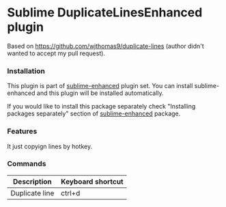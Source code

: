 # Sublime DuplicateLinesEnhanced plugin

Based on https://github.com/wjthomas9/duplicate-lines (author didn't
wanted to accept my pull request).


### Installation

This plugin is part of [sublime-enhanced](http://github.com/shagabutdinov/sublime-enhanced)
plugin set. You can install sublime-enhanced and this plugin will be installed
automatically.

If you would like to install this package separately check "Installing packages
separately" section of [sublime-enhanced](http://github.com/shagabutdinov/sublime-enhanced)
package.


### Features

It just copyign lines by hotkey.


### Commands

| Description    | Keyboard shortcut |
|----------------|-------------------|
| Duplicate line | ctrl+d            |